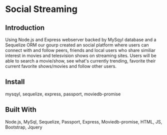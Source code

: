 # Social Streaming

## Introduction

 Using  Node.js and Express webserver backed by MySqyl database and a Sequelize ORM our gourp created an social platform where users can connect with and follow peers, friends and local users who share similiar interest in movies and telesvision shows on streaming sites. Users will be able to search a movie/show, see what's currently trending, favorite their current favorite shows/movies and follow other users. 

## Install
mysqyl, sequelize, express, passport, moviedb-promise

## Built With

Node.js, MySql, Sequelize, Passport, Express, Moviedb-promise, HTML, JS, Bootstrap, Jquery


